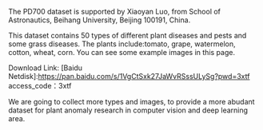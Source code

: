 The PD700 dataset is supported by Xiaoyan Luo, from School of Astronautics, Beihang University, Beijing 100191, China.

This dataset contains 50 types of different plant diseases and pests and some grass diseases. The plants include:tomato, grape, watermelon, cotton, wheat, corn. You can see some example images in this page.

Download Link:
[Baidu Netdisk]:https://pan.baidu.com/s/1VgCtSxk27JaWvRSssULySg?pwd=3xtf	access_code：3xtf 

We are going to collect more types and images, to provide a more abudant dataset for plant anomaly research in computer vision and deep learning area.
